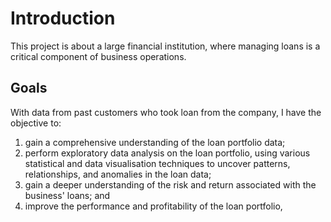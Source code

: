 # Introduction
This project is about a large financial institution, where managing loans is a critical component of business operations.

## Goals
With data from past customers who took loan from the company, I have the objective to: 
1. gain a comprehensive understanding of the loan portfolio data;
2. perform exploratory data analysis on the loan portfolio, using various statistical and data visualisation techniques to uncover patterns, relationships, and anomalies in the loan data;
3. gain a deeper understanding of the risk and return associated with the business' loans; and
4. improve the performance and profitability of the loan portfolio,
